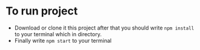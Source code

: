 # To run project
- Download or clone it this project after that you should write `npm install` to your terminal which in directory. 
- Finally write `npm start` to your terminal